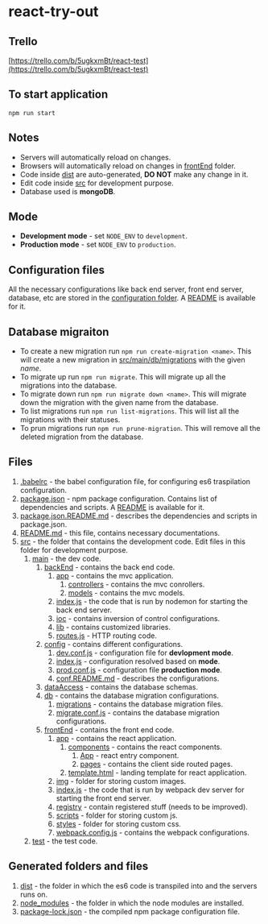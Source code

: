 # react-try-out
## Trello
[https://trello.com/b/5ugkxmBt/react-test](https://trello.com/b/5ugkxmBt/react-test)
## To start application
`npm run start`
## Notes
- Servers will automatically reload on changes.
- Browsers will automatically reload on changes in [frontEnd](src/main/frontEnd) folder.
- Code inside [dist](dist) are auto-generated, **DO NOT** make any change in it.
- Edit code inside [src](src) for development purpose.
- Database used is **mongoDB**.
## Mode
- **Development mode** - set `NODE_ENV` to `development`.
- **Production mode** - set `NODE_ENV` to `production`.
## Configuration files
All the necessary configurations like back end server, front end server, database, etc are stored in the [configuration folder](src/main/config). A [README](src/main/config/config.README.md) is available for it.
## Database migraiton
- To create a new migration run `npm run create-migration <name>`. This will create a new migration in [src/main/db/migrations](src/main/db/migrations) with the given _name_.
- To migrate up run `npm run migrate`. This will migrate up all the migrations into the database.
- To migrate down run `npm run migrate down <name>`. This will migrate down the migration with the given name from the database.
- To list migrations run `npm run list-migrations`. This will list all the migrations with their statuses.
- To prun migrations run `npm run prune-migration`. This will remove all the deleted migration from the database.
## Files
1. [.babelrc](.babelrc) - the babel configuration file, for configuring es6 traspilation configuration.
1. [package.json](package.json) - npm package configuration. Contains list of dependencies and scripts. A [README](package.json.README.md) is available for it.
1. [package.json.README.md](package.json.README.md) - describes the dependencies and scripts in package.json.
1. [README.md](README.md) - this file, contains necessary documentations.
1. [src](src) - the folder that contains the development code. Edit files in this folder for development purpose.
    1. [main](src/main) - the dev code.
        1. [backEnd](src/main/backEnd) - contains the back end code.
            1. [app](src/main/backEnd/app) - contains the mvc application.
                1. [controllers](src/main/backEnd/app/controllers) - contains the mvc conrollers.
                1. [models](src/main/backEnd/app/models) - contains the mvc models.
            1. [index.js](src/main/backEnd/index.js) - the code that is run by nodemon for starting the back end server.
            1. [ioc](src/main/backEnd/ioc) - contains inversion of control configurations.
            1. [lib](src/main/backEnd/lib) - contains customized libraries.
            1. [routes.js](src/main/backEnd/routes.js) - HTTP routing code.
        1. [config](src/main/config) - contains different configurations.
            1. [dev.conf.js](src/main/config/dev.conf.js) - configuration file for **devlopment mode**.
            1. [index.js](src/main/config/prod.conf.js) - configuration resolved based on **mode**.
            1. [prod.conf.js](src/main/config/prod.conf.js) - configuration file **production mode**.
            1. [conf.README.md](src/main/config/prod.conf.js) - describes the configurations.
        1. [dataAccess](src/main/dataAccess) - contains the database schemas.
        1. [db](src/main/db) - contains the database migration configurations.
            1. [migrations](src/main/db/migrations) - contains the database migration files.
            1. [migrate.conf.js](src/main/db/migrate.conf.js) - contains the database migration configurations.
        1. [frontEnd](src/main/frontEnd) - contains the front end code.
            1. [app](src/main/frontEnd/app) - contains the react application.
                1. [components](src/main/frontEnd/app/components) - contains the react components.
                    1. [App](src/main/frontEnd/app/components/app.js) - react entry component.
                    1. [pages](src/main/frontEnd/app/components/pages) - contains the client side routed pages.
                1. [template.html](src/main/frontEnd/app/template.html) - landing template for react application.
            1. [img](src/main/frontEnd/img) - folder for storing custom images.
            1. [index.js](src/main/frontEnd/index.js) - the code that is run by webpack dev server for starting the front end server.
            1. [registry](src/main/frontEnd/registry) - contain registered stuff (needs to be improved).
            1. [scripts](src/main/frontEnd/scripts) - folder for storing custom js.
            1. [styles](src/main/frontEnd/styles) - folder for storing custom css.
            1. [webpack.config.js](src/main/frontEnd/webpack.config.js) - contains the webpack configurations.
    1. [test](src/test) - the test code.
## Generated folders and files
1. [dist](dist) - the folder in which the es6 code is transpiled into and the servers runs on.
1. [node_modules](node_modules) - the folder in which the node modules are installed.
1. [package-lock.json](package-lock.json) - the compiled npm package configuration file.